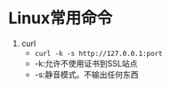 # Linux常用命令
1. curl 
   - `curl -k -s http://127.0.0.1:port`
   - -k:允许不使用证书到SSL站点
   - -s:静音模式。不输出任何东西


